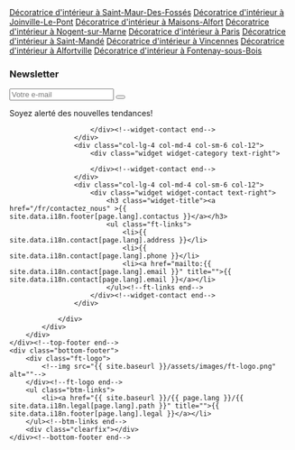 
<div class="container">
    <div class="top-footer">
        <div class="row">
            <div class="col-lg-6 col-md-12">
                <div class="widget widget-info" style="max-width: 600px;">
                    <span style="margin-bottom:8px;"><a href="/fr/saintmaurdesfosses/index.html">Décoratrice d'intérieur à Saint-Maur-Des-Fossés</a></span>
                    <span style="margin-bottom:8px;"><a href="/fr/joinvillelepont/index.html">Décoratrice d'intérieur à Joinville-Le-Pont</a></span>
                    <span style="margin-bottom:8px;"><a href="/fr/maisonsalfort/index.html">Décoratrice d'intérieur à Maisons-Alfort</a></span>
                    <span style="margin-bottom:8px;"><a href="/fr/nogentsurmarne/index.html">Décoratrice d'intérieur à Nogent-sur-Marne</a></span>
                    <span style="margin-bottom:8px;"><a href="/fr/paris/index.html">Décoratrice d'intérieur à Paris</a></span>
                    <span style="margin-bottom:8px;"><a href="/fr/saintmande/index.html">Décoratrice d'intérieur à Saint-Mandé</a></span>
                    <span style="margin-bottom:8px;"><a href="/fr/vincennes/index.html">Décoratrice d'intérieur à Vincennes</a></span>
                    <span style="margin-bottom:8px;"><a href="/fr/alfortville/index.html">Décoratrice d'intérieur à Alfortville</a></span>
                    <span style="margin-bottom:8px;"><a href="/fr/fontenaysousbois/index.html">Décoratrice d'intérieur à Fontenay-sous-Bois</a></span>
                    <span style="margin-bottom:10px;">&nbsp;</span>
                </div><!--widget-contact end-->
                <div class="widget widget-info" style="max-width: 400px;">
                    <h3 class="widget-title">Newsletter</h3>
                    <form action="https://cs-interieurs.us21.list-manage.com/subscribe/post?u=e82743c54df25b9bb4acdc67b&amp;id=d0969de640&amp;f_id=0087f9e1f0" method="post" id="mc-embedded-subscribe-form" name="mc-embedded-subscribe-form" class="validate widget-form" target="_blank" novalidate >
                        <input type="email" value="" name="EMAIL" class="required email" id="mce-EMAIL" placeholder="Votre e-mail" required>
                        <span id="mce-EMAIL-HELPERTEXT" class="helper_text"></span>
                        <button type="submit" name="subscribe" id="mc-embedded-subscribe"><i class="la la-arrow-right"></i></button>
                    </form>
                    <span>Soyez alerté des nouvelles tendances!</span>
                    <!--ul class="social-links">
                        <li><a href="https://www.pinterest.fr/csinterieurs/" title="" target="_blank"><i class="fab fa-pinterest-p"></i></a></li>
                        <li><a href="https://www.instagram.com/cs_interieurs/?hl=fr" title="" target="_blank"><i class="fab fa-instagram"></i></a></li>
                        <li><a href="#" title="" target="_blank"><i class="fab fa-facebook-f"></i></a></li>
                        <li><a href="#" title="" target="_blank"><i class="fab fa-linkedin"></i></a></li>
                        <li><a href="#" title="" target="_blank"><i class="fab fa-twitter"></i></a></li>
                    </ul--><!--social-links end-->
                </div><!--widget-info end-->
            </div>
            <div class="col-lg-6 col-md-12">
                <div class="row">
                    <div class="col-lg-4 col-md-4 col-sm-6 col-12">
                        <div class="widget widget-category text-right">
                            
                        </div><!--widget-contact end-->
                    </div>
                    <div class="col-lg-4 col-md-4 col-sm-6 col-12">
                        <div class="widget widget-category text-right">
                            
                        </div><!--widget-contact end-->
                    </div>
                    <div class="col-lg-4 col-md-4 col-sm-6 col-12">
                        <div class="widget widget-contact text-right">
                            <h3 class="widget-title"><a href="/fr/contactez_nous" >{{ site.data.i18n.footer[page.lang].contactus }}</a></h3>
                            <ul class="ft-links">
                                <li>{{ site.data.i18n.contact[page.lang].address }}</li>
                                <li>{{ site.data.i18n.contact[page.lang].phone }}</li>
                                <li><a href="mailto:{{ site.data.i18n.contact[page.lang].email }}" title="">{{ site.data.i18n.contact[page.lang].email }}</a></li>
                            </ul><!--ft-links end-->
                        </div><!--widget-contact end-->
                    </div>
                    
                </div>
            </div>
        </div>
    </div><!--top-footer end-->
    <div class="bottom-footer">
        <div class="ft-logo">
            <!--img src="{{ site.baseurl }}/assets/images/ft-logo.png" alt=""-->
        </div><!--ft-logo end-->
        <ul class="btm-links">
            <li><a href="{{ site.baseurl }}/{{ page.lang }}/{{ site.data.i18n.legal[page.lang].path }}" title="">{{ site.data.i18n.footer[page.lang].legal }}</a></li>
        </ul><!--btm-links end-->
        <div class="clearfix"></div>
    </div><!--bottom-footer end-->
    
</div>